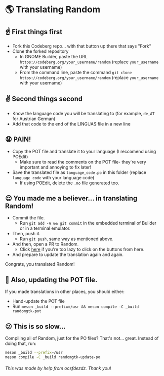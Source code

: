 # 🌎 Translating Random
## ☝️ First things first
- Fork this Codeberg repo... with that button up there that says "Fork"
- Clone the forked repository
	- In GNOME Builder, paste the URL `https://codeberg.org/your_username/random` (replace `your_username` with your username)
	- From the command line, paste the command `git clone https://codeberg.org/your_username/random` (replace `your_username` with your username)
## ✌️ Second things second
- Know the language code you will be translating to (for example, `de_AT` for Austrian German)
- Add that code to the end of the LINGUAS file in a new line
## 😧 PAIN!
- Copy the POT file and translate it to your language (I reccomend using POEdit)
	- Make sure to read the comments on the POT file- they're very important and annoying to fix later!
- Save the translated file as `language_code.po` in this folder (replace `language_code` with your language code)
	- If using POEdit, delete the `.mo` file generated too.
## 😌 You made me a believer... in translating Random!
- Commit the file.
	- Run `git add -A && git commit` in the embedded terminal of Builder or in a terminal emulator.
- Then, push it.
	- Run `git push`, same way as mentioned above.
- And then, open a PR to Random.
	- Click [here](https://codeberg.org/foreverxml/random/compare/main...main) if you're too lazy to click on the buttons from here.
- And prepare to update the translation again and again.

Congrats, you translated Random!

## 📜 Also, updating the POT file.
If you made translations in other places, you should either:
- Hand-update the POT file
- Run `meson _build --prefix=/usr && meson compile -C _build randomgtk-pot`

## 😕 This is so slow...
Compiling all of Random, just for the PO files? That's not... great. Instead of doing that, run:

```sh
meson _build --prefix=/usr
meson compile -C _build randomgtk-update-po
```

###### *This was made by help from ocsfdezdz. Thank you!*
